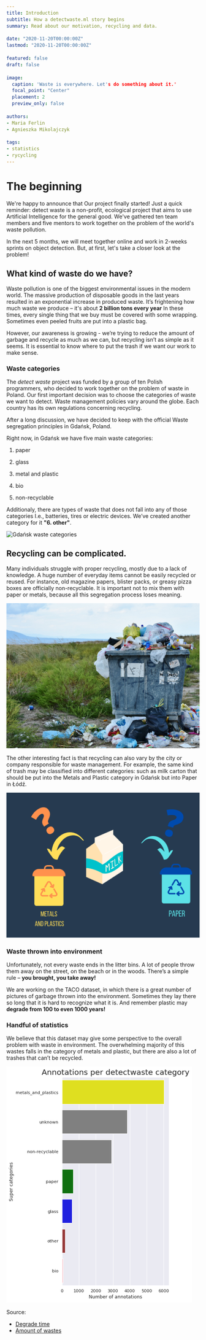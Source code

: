 ```yaml
---
title: Introduction
subtitle: How a detectwaste.ml story begins
summary: Read about our motivation, recycling and data.

date: "2020-11-20T00:00:00Z"
lastmod: "2020-11-20T00:00:00Z"

featured: false
draft: false

image:
  caption: 'Waste is everywhere. Let's do something about it.'
  focal_point: "Center"
  placement: 2
  preview_only: false
  
authors:
- Maria Ferlin
- Agnieszka Mikolajczyk

tags:
- statistics
- rycycling
---
```


# The beginning

We're happy to announce that Our project finally started! Just a quick reminder: detect waste is a non-profit, ecological project that aims to use Artificial Intelligence for the general good. We've gathered ten team members and five mentors to work together on the problem of the world's waste pollution.

In the next 5 months, we will meet together online and work in 2-weeks sprints on object detection. But, at first, let's take a closer look at the problem!

## What kind of waste do we have?

Waste pollution is one of the biggest environmental issues in the modern world. The massive production of disposable goods in the last years resulted in an exponential increase in produced waste. It’s frightening how much waste we produce – it's about **2 billion tons every year** In these times, every single thing that we buy must be covered with some wrapping. Sometimes even peeled fruits are put into a plastic bag.

However, our awareness is growing - we’re trying to reduce the amount of garbage and recycle as much as we can, but recycling isn’t as simple as it seems. It is essential to know where to put the trash if we want our work to make sense.

### Waste categories

The *detect waste* project was funded by a group of ten Polish programmers, who decided to work together on the problem of waste in Poland. Our first important decision was to choose the categories of waste we want to detect. Waste management policies vary around the globe. Each country has its own regulations concerning recycling.

After a long discussion, we have decided to keep with the official Waste segregation principles in Gdańsk, Poland.

Right now, in Gdańsk we have five main waste categories:

1. paper

2. glass

3. metal and plastic

4. bio

5. non-recyclable

Additionaly, there are types of waste that does not fall into any of those categories I.e., batteries, tires or electric devices. We’ve created another category for it **"6. other"**.

![Gdańsk waste categories](https://detectwaste.ml/waste-categories/waste-gdansk.jpg)

## Recycling can be complicated.

Many individuals struggle with proper recycling, mostly due to a lack of knowledge. A huge number of everyday items cannot be easily recycled or reused. For instance, old magazine papers, blister packs, or greasy pizza boxes are officially non-recyclable. It is important not to mix them with paper or metals, because all this segregation process loses meaning.

![](waste.png)

The other interesting fact is that recycling can also vary by the city or company responsible for waste management. For example, the same kind of trash may be classified into different categories: such as milk carton that should be put into the Metals and Plastic category in Gdańsk but into Paper in Łódź.

![](milk.png)

### Waste thrown into environment

Unfortunately, not every waste ends in the litter bins. A lot of people throw them away on the street, on the beach or in the woods. There’s a simple rule – **you brought, you take away!**

We are working on the TACO dataset, in which there is a great number of pictures of garbage thrown into the environment. Sometimes they lay there so long that it is hard to recognize what it is. And remember plastic may **degrade from 100 to even 1000 years!**

### Handful of statistics

We believe that this dataset may give some perspective to the overall problem with waste in environment. The overwhelming majority of this wastes falls in the category of metals and plastic, but there are also a lot of trashes that can’t be recycled.

![](annotations_per_category.png)

Source: 

* [Degrade time](https://esbud.pl/zycie-smieci-jak-dlugo-rozkladaja-sie-odpady/)
* [Amount of wastes](https://odpady.net.pl/2020/09/23/smieci-to-ogromny-problem-naszych-czasow-jak-walczy-sie-z-nim-w-polsce-i-na-swiecie/)

